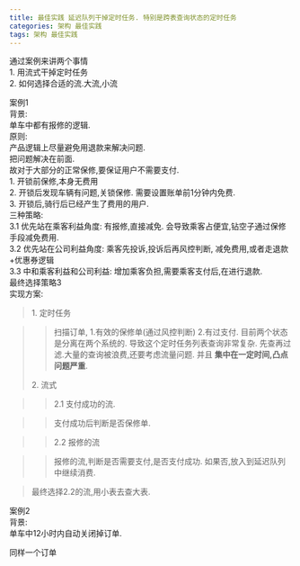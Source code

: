 ```yaml
---
title: 最佳实践 延迟队列干掉定时任务. 特别是跨表查询状态的定时任务
categories: 架构 最佳实践
tags: 架构 最佳实践
---
```

通过案例来讲两个事情  
1\. 用流式干掉定时任务  
2\. 如何选择合适的流.大流,小流

案例1  
背景:  
单车中都有报修的逻辑.  
原则:  
产品逻辑上尽量避免用退款来解决问题.  
把问题解决在前面.  
故对于大部分的正常保修,要保证用户不需要支付.  
1\. 开锁前保修,本身无费用  
2\. 开锁后发现车辆有问题,关锁保修. 需要设置账单前1分钟内免费.  
3\. 开锁后,骑行后已经产生了费用的用户.  
三种策略:  
3.1 优先站在乘客利益角度: 有报修,直接减免. 会导致乘客占便宜,钻空子通过保修手段减免费用.  
3.2 优先站在公司利益角度: 乘客先投诉,投诉后再风控判断, 减免费用,或者走退款+优惠券逻辑  
3.3 中和乘客利益和公司利益: 增加乘客负担,需要乘客支付后,在进行退款.  
最终选择策略3  
实现方案:  

> 1\. 定时任务
>

>> 扫描订单, 1.有效的保修单(通过风控判断) 2.有过支付. 目前两个状态是分离在两个系统的. 导致这个定时任务列表查询非常复杂.
先查再过滤.大量的查询被浪费,还要考虑流量问题. 并且 **集中在一定时间,凸点问题严重**.  
>
>
> 2\. 流式
>

>> 2.1 支付成功的流.

>>

>> 支付成功后判断是否保修单.

>>

>> 2.2 报修的流

>>

>> 报修的流,判断是否需要支付,是否支付成功. 如果否,放入到延迟队列中继续消费.  
>
>>

>>  
>
>
> 最终选择2.2的流,用小表去查大表.  
>

案例2  
背景:  
单车中12小时内自动关闭掉订单.

同样一个订单  

  

  

  

  

